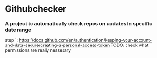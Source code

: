 # Githubchecker
### A project to automatically check repos on updates in specific date range


step 1: https://docs.github.com/en/authentication/keeping-your-account-and-data-secure/creating-a-personal-access-token
TODO: check what permissions are really nessesary
